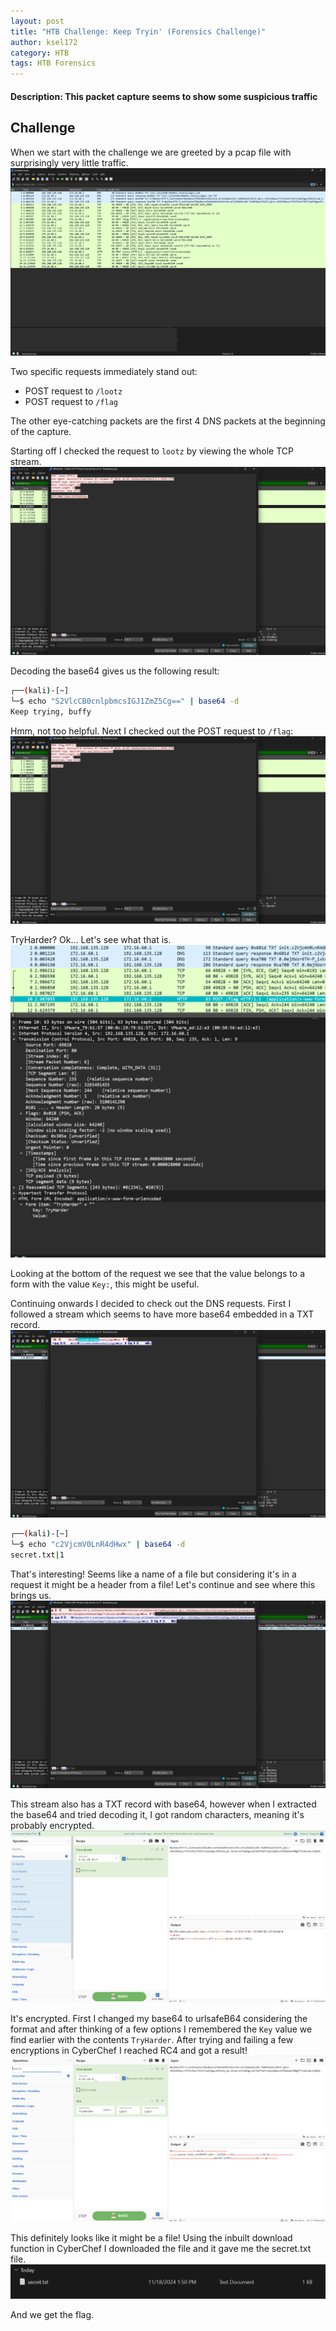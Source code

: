 ```yaml
---
layout: post
title: "HTB Challenge: Keep Tryin' (Forensics Challenge)"
author: ksel172
category: HTB
tags: HTB Forensics
---
```


#### Description: This packet capture seems to show some suspicious traffic

## Challenge

When we start with the challenge we are greeted by a pcap file with surprisingly very little traffic.
![PCAP Capture](/assets/img/blogs/2024-11-18-keep-tryin-HTB/image1.png)

Two specific requests immediately stand out:
- POST request to `/lootz`
- POST request to `/flag`

The other eye-catching packets are the first 4 DNS packets at the beginning of the capture.

Starting off I checked the request to ``lootz`` by viewing the whole TCP stream. 
![/lootz](/assets/img/blogs/2024-11-18-keep-tryin-HTB/image2.png)

Decoding the base64 gives us the following result:
```bash
┌──(kali)-[~]
└─$ echo "S2VlcCB0cnlpbmcsIGJ1ZmZ5Cg==" | base64 -d
Keep trying, buffy
```

Hmm, not too helpful. Next I checked out the POST request to ``/flag``:
![/flag](/assets/img/blogs/2024-11-18-keep-tryin-HTB/image3.png)

TryHarder? Ok... Let's see what that is. 
![packet](/assets/img/blogs/2024-11-18-keep-tryin-HTB/image4.png)

Looking at the bottom of the request we see that the value belongs to a form with the value ``Key:``, this might be useful.

Continuing onwards I decided to check out the DNS requests. First I followed a stream which seems to have more base64 embedded in a TXT record.
![packet](/assets/img/blogs/2024-11-18-keep-tryin-HTB/image5.png)

```bash
┌──(kali)-[~]
└─$ echo "c2VjcmV0LnR4dHwx" | base64 -d
secret.txt|1
```

That's interesting! Seems like a name of a file but considering it's in a request it might be a header from a file! Let's continue and see where this brings us.
![packet](/assets/img/blogs/2024-11-18-keep-tryin-HTB/image6.png)

This stream also has a TXT record with base64, however when I extracted the base64 and tried decoding it, I got random characters, meaning it's probably encrypted.
![packet](/assets/img/blogs/2024-11-18-keep-tryin-HTB/image7.png)

It's encrypted. First I changed my base64 to urlsafeB64 considering the format and after thinking of a few options I remembered the ``Key`` value we find earlier with the contents ``TryHarder``. After trying and failing a few encryptions in CyberChef I reached RC4 and got a result!
![result](/assets/img/blogs/2024-11-18-keep-tryin-HTB/image8.png)

This definitely looks like it might be a file! Using the inbuilt download function in CyberChef I downloaded the file and it gave me the secret.txt file.
![secret.txt](/assets/img/blogs/2024-11-18-keep-tryin-HTB/image9.png)

And we get the flag.